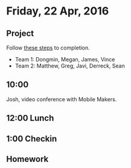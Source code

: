 Friday, 22 Apr, 2016
====================


Project
-------

Follow [these steps](https://github.com/CodePlatoon/curriculum/blob/master/phase3/blog_project_plan.md)
to completion.

* Team 1: Dongmin, Megan, James, Vince
* Team 2: Matthew, Greg, Javi, Derreck, Sean


10:00
-----

Josh, video conference with Mobile Makers.

12:00 Lunch
-----------

1:00 Checkin
------------

Homework
--------
